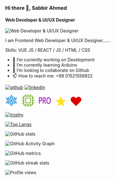 ### Hi there 👋, Sabbir Ahmed
#### Web Developer & UI/UX Designer
![Web Developer & UI/UX Designer](https://scontent.fdac151-1.fna.fbcdn.net/v/t39.30808-6/362989312_3374221359574731_201364011849855496_n.jpg?_nc_cat=103&cb=99be929b-3346023f&ccb=1-7&_nc_sid=be3454&_nc_eui2=AeEDzlrH4gzzCNVBPXChhmq-EgWHADQ3uNISBYcANDe40uBNW7PRV9KO9QUqBVWJFCd9RSXRndIIMymJDyD5ahQB&_nc_ohc=LSpGeRnpIAsAX9M0QlQ&_nc_ht=scontent.fdac151-1.fna&oh=00_AfAP1J9DBlKhYgQnpvgxmLTOMc4QnKFijg9wzALA3jFKug&oe=64DB0A8A)

I am Frontend Web Developer & UI/UX Designer......

Skills: VUE JS / REACT / JS / HTML / CSS

- 🔭 I’m currently working on Development 
- 🌱 I’m currently learning Arduino 
- 👯 I’m looking to collaborate on Github 
- 📫 How to reach me: +88 01521558922 


[<img src='https://cdn.jsdelivr.net/npm/simple-icons@3.0.1/icons/github.svg' alt='github' height='40'>](https://github.com/Sabbish99)  [<img src='https://cdn.jsdelivr.net/npm/simple-icons@3.0.1/icons/linkedin.svg' alt='linkedin' height='40'>](https://www.linkedin.com/in/Sabbish99/)  

<a href='https://archiveprogram.github.com/'><img src='https://raw.githubusercontent.com/acervenky/animated-github-badges/master/assets/acbadge.gif' width='40' height='40'></a> <a href='https://docs.github.com/en/developers'><img src='https://raw.githubusercontent.com/acervenky/animated-github-badges/master/assets/devbadge.gif' width='40' height='40'></a> <a href='https://github.com/pricing'><img src='https://raw.githubusercontent.com/acervenky/animated-github-badges/master/assets/pro.gif' width='40' height='40'></a> <a href='https://stars.github.com/'><img src='https://raw.githubusercontent.com/acervenky/animated-github-badges/master/assets/starbadge.gif' width='35' height='35'></a> <a href='https://docs.github.com/en/github/supporting-the-open-source-community-with-github-sponsors'><img src='https://raw.githubusercontent.com/acervenky/animated-github-badges/master/assets/sponsorbadge.gif' width='35' height='35'></a> 

[![trophy](https://github-profile-trophy.vercel.app/?username=Sabbish99)](https://github.com/ryo-ma/github-profile-trophy)

[![Top Langs](https://github-readme-stats.vercel.app/api/top-langs/?username=Sabbish99)](https://github.com/anuraghazra/github-readme-stats)

![GitHub stats](https://github-readme-stats.vercel.app/api?username=Sabbish99&show_icons=true&count_private=true)  

![GitHub Activity Graph](https://activity-graph.herokuapp.com/graph?username=Sabbish99)  

![GitHub metrics](https://metrics.lecoq.io/Sabbish99)  

![GitHub streak stats](https://streak-stats.demolab.com/?user=Sabbish99)  

![Profile views](https://gpvc.arturio.dev/Sabbish99)  
